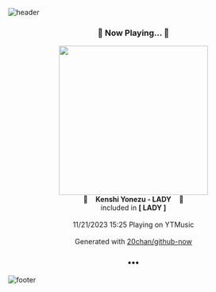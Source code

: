 ![header](https://capsule-render.vercel.app/api?type=wave&height=170&section=header&fontColor=090707&fontAlignX=45&fontAlignY=65&fontSize=100)

<h3 align="center">🎵 Now Playing... 🎵</h3>
<p align="center">
  <a href="https://music.youtube.com/watch?v=zOkIe3RcTCs">
    <img width="300" src="https://lh3.googleusercontent.com/7e0qJAww69B2DFDDUgFqp59lWMXzuHGS-GG_BFR1sD8rcO80G71aP86hV9NGCqsjx4dMEzO1yxZojAA">
  </a>
  <br>
  🎵&nbsp&nbsp&nbsp <b>Kenshi Yonezu - LADY</b> &nbsp&nbsp&nbsp🎵
  <br>
  included in <b>[ LADY ]</b>
  
  <br />
  <br />
  11/21/2023 15:25 Playing on YTMusic
  <br />
  <br />
  Generated with <a href="https://github.com/20chan/github-now">20chan/github-now</a>
</p>

<h3 align="center">•••</h3>

![footer](https://capsule-render.vercel.app/api?type=wave&height=150&section=footer)
